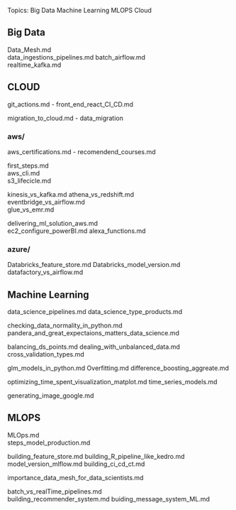 Topics:
Big Data
Machine Learning
MLOPS
Cloud

## Big Data

Data_Mesh.md                 
data_ingestions_pipelines.md
batch_airflow.md                   
realtime_kafka.md

## CLOUD

git_actions.md
    - front_end_react_CI_CD.md

migration_to_cloud.md
    - data_migration

### aws/
aws_certifications.md
    - recomendend_courses.md

first_steps.md  
    aws_cli.md     
s3_lifecicle.md

kinesis_vs_kafka.md
athena_vs_redshift.md              
eventbridge_vs_airflow.md       
glue_vs_emr.md

delivering_ml_solution_aws.md      
ec2_configure_powerBI.md
alexa_functions.md                 

### azure/

Databricks_feature_store.md 
Databricks_model_version.md 
datafactory_vs_airflow.md

## Machine Learning

data_science_pipelines.md
data_science_type_products.md

checking_data_normality_in_python.md
pandera_and_great_expectaions_matters_data_science.md

balancing_ds_points.md
dealing_with_unbalanced_data.md
cross_validation_types.md

glm_models_in_python.md
Overfitting.md
difference_boosting_aggreate.md

optimizing_time_spent_visualization_matplot.md
time_series_models.md

generating_image_google.md

## MLOPS

MLOps.md                                    
steps_model_production.md

building_feature_store.md
building_R_pipeline_like_kedro.md           
model_version_mlflow.md
building_ci_cd_ct.md                        

importance_data_mesh_for_data_scientists.md

batch_vs_realTime_pipelines.md              
building_recommender_system.md
buiding_message_system_ML.md                
